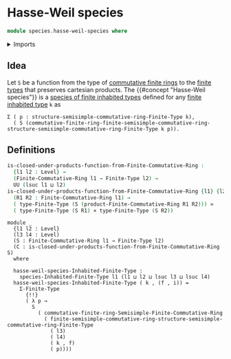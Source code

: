 # Hasse-Weil species

```agda
module species.hasse-weil-species where
```

<details><summary>Imports</summary>

```agda
open import finite-algebra.commutative-finite-rings
open import finite-algebra.products-commutative-finite-rings

open import foundation.cartesian-product-types
open import foundation.equivalences
open import foundation.universe-levels

open import univalent-combinatorics.finite-types
```

</details>

## Idea

Let `S` be a function from the type of
[commutative finite rings](finite-algebra.commutative-finite-rings.md) to the
[finite types](univalent-combinatorics.finite-types.md) that preserves cartesian
products. The {{#concept "Hasse-Weil species"}} is a
[species of finite inhabited types](species.species-of-finite-inhabited-types.md)
defined for any
[finite inhabited type](univalent-combinatorics.finite-inhabited-types.md) `k`
as

```text
Σ ( p : structure-semisimple-commutative-ring-Finite-Type k),
  ( S (commutative-finite-ring-finite-semisimple-commutative-ring-structure-semisimple-commutative-ring-Finite-Type k p)).
```

## Definitions

```agda
is-closed-under-products-function-from-Finite-Commutative-Ring :
  {l1 l2 : Level} →
  (Finite-Commutative-Ring l1 → Finite-Type l2) →
  UU (lsuc l1 ⊔ l2)
is-closed-under-products-function-from-Finite-Commutative-Ring {l1} {l2} S =
  (R1 R2 : Finite-Commutative-Ring l1) →
  ( type-Finite-Type (S (product-Finite-Commutative-Ring R1 R2))) ≃
  ( type-Finite-Type (S R1) × type-Finite-Type (S R2))
```

```text
module _
  {l1 l2 : Level}
  (l3 l4 : Level)
  (S : Finite-Commutative-Ring l1 → Finite-Type l2)
  (C : is-closed-under-products-function-from-Finite-Commutative-Ring S)
  where

  hasse-weil-species-Inhabited-Finite-Type :
    species-Inhabited-Finite-Type l1 (l1 ⊔ l2 ⊔ lsuc l3 ⊔ lsuc l4)
  hasse-weil-species-Inhabited-Finite-Type ( k , (f , i)) =
    Σ-Finite-Type
      {!!}
      ( λ p →
        S
          ( commutative-finite-ring-Semisimple-Finite-Commutative-Ring
            ( finite-semisimple-commutative-ring-structure-semisimple-commutative-ring-Finite-Type
              ( l3)
              ( l4)
              ( k , f)
              ( p))))
```
